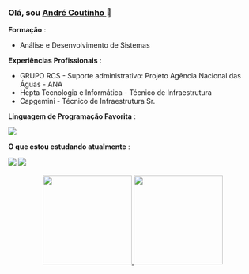 ###  Olá, sou [ André Coutinho ](https://github.com/acscoutinho) 👋



 **Formação** :
- Análise e Desenvolvimento de Sistemas

**Experiências Profissionais** :
- GRUPO RCS - Suporte administrativo: Projeto Agência Nacional das Águas - ANA
- Hepta Tecnologia e Informática - Técnico de Infraestrutura
- Capgemini - Técnico de Infraestrutura Sr.

**Linguagem de Programação Favorita** :
<div>
  <img src="https://img.shields.io/badge/JavaScript-F7DF1E?style=for-the-badge&logo=javascript&logoColor=black"/>
</div>

**O que estou estudando atualmente** :
<div>
  <img src="https://img.shields.io/badge/HTML5-E34F26?style=for-the-badge&logo=html5&logoColor=white"/>
  <img src="https://img.shields.io/badge/CSS3-1572B6?style=for-the-badge&logo=css3&logoColor=white"/>
</div>
<br>
<div align="center">
  <a href="https://github.com/acscoutinho">
  <img height="180em" src="https://github-readme-stats.vercel.app/api?username=acscoutinho&show_icons=true&theme=dracula&include_all_commits=true&count_private=true"/>
  <img height="180em" src="https://github-readme-stats.vercel.app/api/top-langs/?username=acscoutinho&layout=compact&langs_count=7&theme=dracula"/>
</div>
